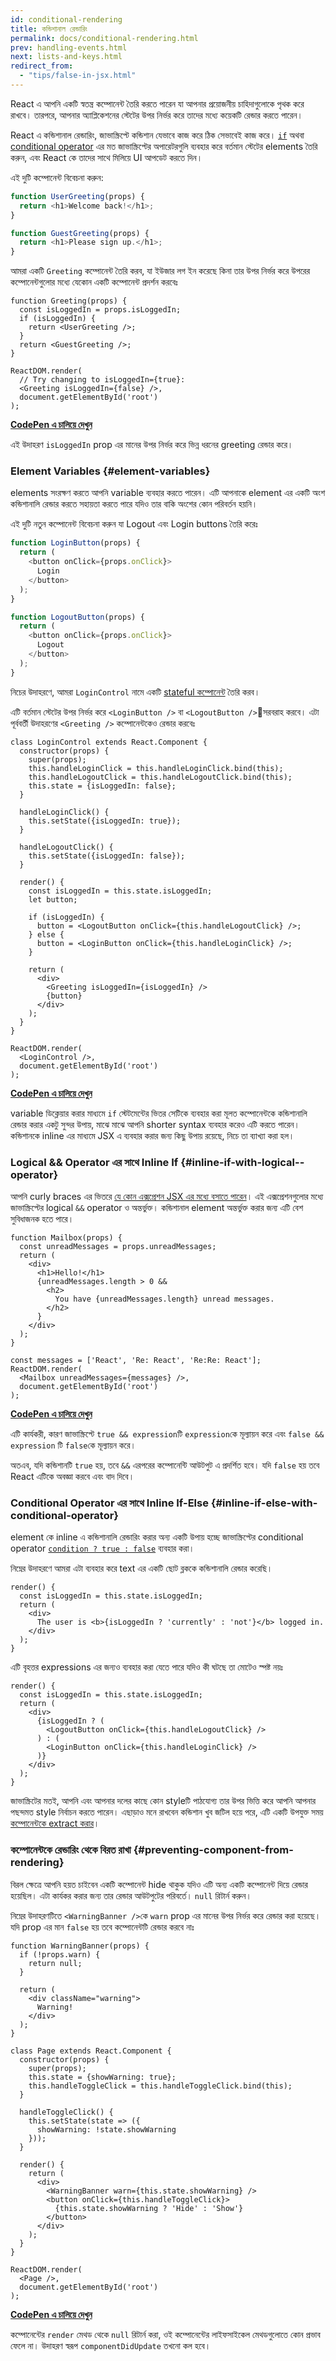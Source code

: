 ```yaml
---
id: conditional-rendering
title: কন্ডিশানাল রেন্ডারিং
permalink: docs/conditional-rendering.html
prev: handling-events.html
next: lists-and-keys.html
redirect_from:
  - "tips/false-in-jsx.html"
---
```


React এ আপনি একটি স্বতন্ত্র কম্পোনেন্ট তৈরি করতে পারেন যা আপনার প্রয়োজনীয় চাহিদাগুলোকে পৃথক করে রাখবে। তারপরে, আপনার অ্যাপ্লিকেশনের স্টেটের উপর নির্ভর করে তাদের মধ্যে কয়েকটি রেন্ডার করতে পারেন।

React এ কন্ডিশানাল রেন্ডারিং, জাভাস্ক্রিপ্টে কন্ডিশান যেভাবে কাজ করে ঠিক সেভাবেই কাজ করে। [`if`](https://developer.mozilla.org/en-US/docs/Web/JavaScript/Reference/Statements/if...else) অথবা [conditional operator](https://developer.mozilla.org/en/docs/Web/JavaScript/Reference/Operators/Conditional_Operator) এর মত জাভাস্ক্রিপ্টের অপারেটরগুলি ব্যবহার করে বর্তমান স্টেটের elements তৈরি করুন, এবং React কে তাদের সাথে মিলিয়ে UI আপডেট করতে দিন।

এই দুটি কম্পোনেন্ট বিবেচনা করুন:

```js
function UserGreeting(props) {
  return <h1>Welcome back!</h1>;
}

function GuestGreeting(props) {
  return <h1>Please sign up.</h1>;
}
```

আমরা একটি `Greeting` কম্পোনেন্ট তৈরি করব, যা ইউজার লগ ইন করেছে কিনা তার উপর নির্ভর করে উপরের কম্পোনেন্টগুলোর মধ্যে যেকোন একটি কম্পোনেন্ট প্রদর্শন করবেঃ

```javascript{3-7,11,12}
function Greeting(props) {
  const isLoggedIn = props.isLoggedIn;
  if (isLoggedIn) {
    return <UserGreeting />;
  }
  return <GuestGreeting />;
}

ReactDOM.render(
  // Try changing to isLoggedIn={true}:
  <Greeting isLoggedIn={false} />,
  document.getElementById('root')
);
```

[**CodePen এ চালিয়ে দেখুন**](https://codepen.io/gaearon/pen/ZpVxNq?editors=0011)

এই উদাহরণ `isLoggedIn` prop এর মানের উপর নির্ভর করে ভিন্ন ধরনের greeting রেন্ডার করে।

### Element Variables {#element-variables}

elements সংরক্ষণ করতে আপনি variable ব্যবহার করতে পারেন। এটি আপনাকে element এর একটি অংশ কন্ডিশানালি রেন্ডার করতে সহায়তা করতে পারে যদিও তার বাকি অংশের কোন পরিবর্তন হয়নি।

এই দুটি নতুন কম্পোনেন্ট বিবেচনা করুন যা Logout এবং Login buttons তৈরি করেঃ

```js
function LoginButton(props) {
  return (
    <button onClick={props.onClick}>
      Login
    </button>
  );
}

function LogoutButton(props) {
  return (
    <button onClick={props.onClick}>
      Logout
    </button>
  );
}
```

নিচের উদাহরণে, আমরা `LoginControl` নামে একটি [stateful কম্পোনেন্ট](/docs/state-and-lifecycle.html#adding-local-state-to-a-class) তৈরি করব।

এটি বর্তমান স্টেটের উপর নির্ভর করে `<LoginButton />` বা `<LogoutButton />`সরবরাহ করবে। এটা পূর্ববর্তী উদাহরণের `<Greeting />` কম্পোনেন্টকেও রেন্ডার করবেঃ

```javascript{20-25,29,30}
class LoginControl extends React.Component {
  constructor(props) {
    super(props);
    this.handleLoginClick = this.handleLoginClick.bind(this);
    this.handleLogoutClick = this.handleLogoutClick.bind(this);
    this.state = {isLoggedIn: false};
  }

  handleLoginClick() {
    this.setState({isLoggedIn: true});
  }

  handleLogoutClick() {
    this.setState({isLoggedIn: false});
  }

  render() {
    const isLoggedIn = this.state.isLoggedIn;
    let button;

    if (isLoggedIn) {
      button = <LogoutButton onClick={this.handleLogoutClick} />;
    } else {
      button = <LoginButton onClick={this.handleLoginClick} />;
    }

    return (
      <div>
        <Greeting isLoggedIn={isLoggedIn} />
        {button}
      </div>
    );
  }
}

ReactDOM.render(
  <LoginControl />,
  document.getElementById('root')
);
```

[**CodePen এ চালিয়ে দেখুন**](https://codepen.io/gaearon/pen/QKzAgB?editors=0010)

variable ডিক্লেয়ার করার মাধ্যমে `if` স্টেটমেন্টের ভিতর সেটিকে ব্যবহার করা মূলত কম্পোনেন্টকে কন্ডিশানালি রেন্ডার করার একটু সুন্দর উপায়, মাঝে মাঝে আপনি shorter syntax ব্যবহার করেও এটি করতে পারেন। কন্ডিশানকে inline এর মাধ্যমে JSX এ ব্যবহার করার জন্য কিছু উপায় রয়েছে, নিচে তা ব্যাখ্যা করা হল।

### Logical && Operator এর সাথে Inline If {#inline-if-with-logical--operator}

আপনি curly braces এর ভিতরে [যে কোন এক্সপ্রেশন JSX এর মধ্যে বসাতে পারেন](/docs/introducing-jsx.html#embedding-expressions-in-jsx)। এই এক্সপ্রেশনগুলোর মধ্যে জাভাস্ক্রিপ্টের logical `&&` operator ও অন্তর্ভুক্ত। কন্ডিশানাল element অন্তর্ভুক্ত করার জন্য এটি বেশ সুবিধাজনক হতে পারে।

```js{6-10}
function Mailbox(props) {
  const unreadMessages = props.unreadMessages;
  return (
    <div>
      <h1>Hello!</h1>
      {unreadMessages.length > 0 &&
        <h2>
          You have {unreadMessages.length} unread messages.
        </h2>
      }
    </div>
  );
}

const messages = ['React', 'Re: React', 'Re:Re: React'];
ReactDOM.render(
  <Mailbox unreadMessages={messages} />,
  document.getElementById('root')
);
```

[**CodePen এ চালিয়ে দেখুন**](https://codepen.io/gaearon/pen/ozJddz?editors=0010)

এটি কার্যকরী, কারণ জাভাস্ক্রিপ্টে `true && expression`টি `expression`কে মূল্যায়ন করে এবং `false && expression` টি `false`কে মূল্যায়ন করে।

অতএব, যদি কন্ডিশানটি `true` হয়, তবে `&&` এরপরের কম্পোনেন্টি আউটপুট এ প্রদর্শিত হবে। যদি `false` হয় তবে React এটিকে অবজ্ঞা করবে এবং বাদ দিবে।

### Conditional Operator এর সাথে Inline If-Else {#inline-if-else-with-conditional-operator}

element কে inline এ কন্ডিশানালি রেন্ডারিং করার অন্য একটি উপায় হচ্ছে জাভাস্ক্রিপ্টের conditional operator [`condition ? true : false`](https://developer.mozilla.org/en/docs/Web/JavaScript/Reference/Operators/Conditional_Operator) ব্যবহার করা।

নিম্নের উদাহরণে আমরা এটা ব্যবহার করে text এর একটি ছোট ব্লককে কন্ডিশানালি রেন্ডার করেছি।

```javascript{5}
render() {
  const isLoggedIn = this.state.isLoggedIn;
  return (
    <div>
      The user is <b>{isLoggedIn ? 'currently' : 'not'}</b> logged in.
    </div>
  );
}
```

এটি বৃহত্তর expressions এর জন্যও ব্যবহার করা যেতে পারে যদিও কী ঘটছে তা মোটেও স্পষ্ট নয়ঃ

```js{5,7,9}
render() {
  const isLoggedIn = this.state.isLoggedIn;
  return (
    <div>
      {isLoggedIn ? (
        <LogoutButton onClick={this.handleLogoutClick} />
      ) : (
        <LoginButton onClick={this.handleLoginClick} />
      )}
    </div>
  );
}
```

জাভাস্ক্রিটের মতই, আপনি এবং আপনার দলের কাছে কোন styleটি পাঠযোগ্য তার উপর ভিত্তি করে আপনি আপনার পছন্দমত style নির্বাচন করতে পারেন। এছাড়াও মনে রাখবেন কন্ডিশান খুব জটিল হয়ে পরে, এটি একটি উপযুক্ত সময় [কম্পোনেন্টকে extract করার](/docs/components-and-props.html#extracting-components)।

### কম্পোনেন্টকে রেন্ডারিং থেকে বিরত রাখা {#preventing-component-from-rendering}

বিরল ক্ষেত্রে আপনি হয়ত চাইবেন একটি কম্পোনেন্ট hide থাকুক যদিও এটি অন্য একটি কম্পোনেন্ট দিয়ে রেন্ডার হয়েছিল। এটা কার্যকর করার জন্য তার রেন্ডার আউটপুটের পরিবর্তে। `null` রিটার্ন করুন।

নিম্নের উদাহরণটিতে `<WarningBanner />`কে `warn` prop এর মানের উপর নির্ভর করে রেন্ডার করা হয়েছে। যদি prop এর মান `false` হয় তবে কম্পোনেন্টটি রেন্ডার করবে নাঃ

```javascript{2-4,29}
function WarningBanner(props) {
  if (!props.warn) {
    return null;
  }

  return (
    <div className="warning">
      Warning!
    </div>
  );
}

class Page extends React.Component {
  constructor(props) {
    super(props);
    this.state = {showWarning: true};
    this.handleToggleClick = this.handleToggleClick.bind(this);
  }

  handleToggleClick() {
    this.setState(state => ({
      showWarning: !state.showWarning
    }));
  }

  render() {
    return (
      <div>
        <WarningBanner warn={this.state.showWarning} />
        <button onClick={this.handleToggleClick}>
          {this.state.showWarning ? 'Hide' : 'Show'}
        </button>
      </div>
    );
  }
}

ReactDOM.render(
  <Page />,
  document.getElementById('root')
);
```

[**CodePen এ চালিয়ে দেখুন**](https://codepen.io/gaearon/pen/Xjoqwm?editors=0010)

কম্পোনেন্টের `render` মেথড থেকে `null` রিটার্ন করা, ওই কম্পোনেন্টের লাইফসাইকেল মেথডগুলোতে কোন প্রভাব ফেলে না। উদাহরণ স্বরূপ `componentDidUpdate` তখনো কল হবে।
